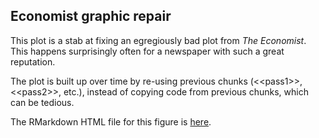 ## Economist graphic repair

This plot is a stab at fixing an egregiously bad plot from <i>The Economist</i>. This happens surprisingly often for a newspaper with such a great reputation.

The plot is built up over time by re-using previous chunks (\<\<pass1\>\>, \<\<pass2\>\>, etc.), instead of copying code from previous chunks, which can be tedious.

The RMarkdown HTML file for this figure is <a href="https://rawgit.com/edwcarney/Basic-R-Graphics/master/Economist/FixEconomistPlot.html" target="_blank">here</a>.
